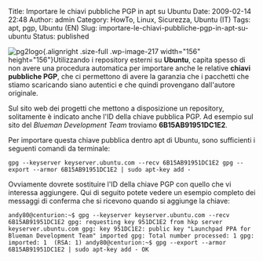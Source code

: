 Title: Importare le chiavi pubbliche PGP in apt su Ubuntu
Date: 2009-02-14 22:48
Author: admin
Category: HowTo, Linux, Sicurezza, Ubuntu (IT)
Tags: apt, pgp, Ubuntu (EN)
Slug: importare-le-chiavi-pubbliche-pgp-in-apt-su-ubuntu
Status: published

![](http://www.andreagrandi.it/wp-content/uploads/2009/02/pg2logo.png "pg2logo"){.alignright
.size-full .wp-image-217 width="156" height="156"}Utilizzando i
repository esterni su **Ubuntu**, capita spesso di non avere una
procedura automatica per importare anche le relative **chiavi pubbliche
PGP**, che ci permettono di avere la garanzia che i pacchetti che stiamo
scaricando siano autentici e che quindi provengano dall'autore
originale.

Sul sito web dei progetti che mettono a disposizione un repository,
solitamente è indicato anche l'ID della chiave pubblica PGP. Ad esempio
sul sito del *Blueman Development Team* troviamo **6B15AB91951DC1E2**.

Per importare questa chiave pubblica dentro apt di Ubuntu, sono
sufficienti i seguenti comandi da terminale:

`gpg --keyserver keyserver.ubuntu.com --recv 6B15AB91951DC1E2 gpg --export --armor 6B15AB91951DC1E2 | sudo apt-key add -`

Ovviamente dovrete sostituire l'ID della chiave PGP con quello che vi
interessa aggiungere. Qui di seguito potete vedere un esempio completo
dei messaggi di conferma che si ricevono quando si aggiunge la chiave:

`andy80@centurion:~$ gpg --keyserver keyserver.ubuntu.com --recv 6B15AB91951DC1E2 gpg: requesting key 951DC1E2 from hkp server keyserver.ubuntu.com gpg: key 951DC1E2: public key "Launchpad PPA for Blueman Development Team" imported gpg: Total number processed: 1 gpg:               imported: 1  (RSA: 1) andy80@centurion:~$ gpg --export --armor 6B15AB91951DC1E2 | sudo apt-key add - OK`
